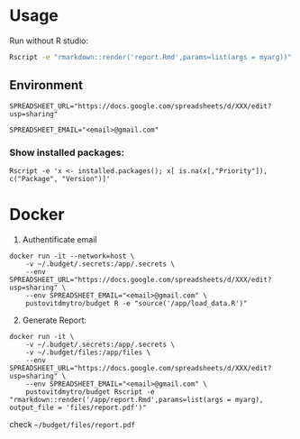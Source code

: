 
# Usage

Run without R studio:

```bash
Rscript -e "rmarkdown::render('report.Rmd',params=list(args = myarg))"
```

## Environment
```
SPREADSHEET_URL="https://docs.google.com/spreadsheets/d/XXX/edit?usp=sharing"

SPREADSHEET_EMAIL="<email>@gmail.com"
```

### Show installed packages:
```
Rscript -e 'x <- installed.packages(); x[ is.na(x[,"Priority"]), c("Package", "Version")]'
```

# Docker

1. Authentificate email
```
docker run -it --network=host \
    -v ~/.budget/.secrets:/app/.secrets \
    --env SPREADSHEET_URL="https://docs.google.com/spreadsheets/d/XXX/edit?usp=sharing" \
    --env SPREADSHEET_EMAIL="<email>@gmail.com" \
    pustovitdmytro/budget R -e "source('/app/load_data.R')"
```

2. Generate Report:
```
docker run -it \
    -v ~/.budget/.secrets:/app/.secrets \
    -v ~/.budget/files:/app/files \
    --env SPREADSHEET_URL="https://docs.google.com/spreadsheets/d/XXX/edit?usp=sharing" \
    --env SPREADSHEET_EMAIL="<email>@gmail.com" \
    pustovitdmytro/budget Rscript -e "rmarkdown::render('/app/report.Rmd',params=list(args = myarg), output_file = 'files/report.pdf')"

```

check `~/budget/files/report.pdf`